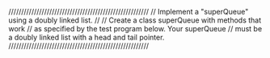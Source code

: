 ///////////////////////////////////////////////////////
// Implement a "superQueue" using a doubly linked list.
// 
// Create a class superQueue with methods that work
// as specified by the test program below.  Your superQueue
// must be a doubly linked list with a head and tail pointer. 
///////////////////////////////////////////////////////
